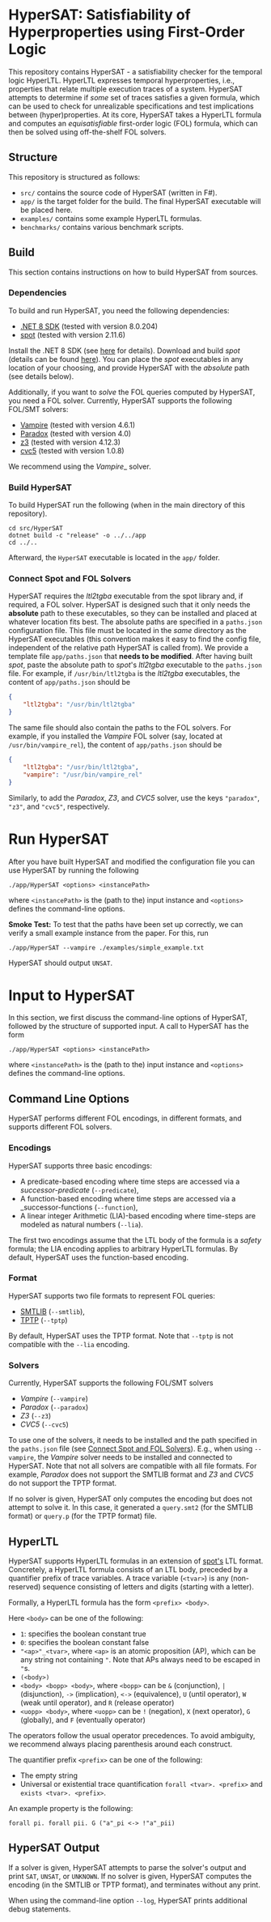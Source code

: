 # HyperSAT: Satisfiability of Hyperproperties using First-Order Logic

This repository contains HyperSAT - a satisfiability checker for the temporal logic HyperLTL.
HyperLTL expresses temporal hyperproperties, i.e., properties that relate multiple execution traces of a system. 
HyperSAT attempts to determine if _some_ set of traces satisfies a given formula, which can be used to check for unrealizable specifications and test implications between (hyper)properties. 
At its core, HyperSAT takes a HyperLTL formula and computes an _equisatisfiable_ first-order logic (FOL) formula, which can then be solved using off-the-shelf FOL solvers. 

## Structure 

This repository is structured as follows:

- `src/` contains the source code of HyperSAT (written in F#). 
- `app/` is the target folder for the build. The final HyperSAT executable will be placed here.
- `examples/` contains some example HyperLTL formulas.
- `benchmarks/` contains various benchmark scripts.

## Build

This section contains instructions on how to build HyperSAT from sources. 

### Dependencies

To build and run HyperSAT, you need the following dependencies:

- [.NET 8 SDK](https://dotnet.microsoft.com/en-us/download) (tested with version 8.0.204)
- [spot](https://spot.lrde.epita.fr/) (tested with version 2.11.6)

Install the .NET 8 SDK (see [here](https://dotnet.microsoft.com/en-us/download) for details).
Download and build _spot_ (details can be found [here](https://spot.lrde.epita.fr/)). 
You can place the _spot_ executables in any location of your choosing, and provide HyperSAT with the _absolute_ path (see details below).

Additionally, if you want to _solve_ the FOL queries computed by HyperSAT, you need a FOL solver. 
Currently, HyperSAT supports the following FOL/SMT solvers:

- [Vampire](https://vprover.github.io/) (tested with version 4.6.1)
- [Paradox](https://github.com/nick8325/equinox) (tested with version 4.0)
- [z3](https://github.com/Z3Prover/z3) (tested with version 4.12.3)
- [cvc5](https://cvc5.github.io/) (tested with version 1.0.8)

We recommend using the _Vampire__ solver. 


### Build HyperSAT

To build HyperSAT run the following (when in the main directory of this repository).

```shell
cd src/HyperSAT
dotnet build -c "release" -o ../../app
cd ../..
```

Afterward, the `HyperSAT` executable is located in the `app/` folder.

### Connect Spot and FOL Solvers

HyperSAT requires the _ltl2tgba_ executable from the spot library and, if required, a FOL solver. 
HyperSAT is designed such that it only needs the **absolute** path to these executables, so they can be installed and placed at whatever location fits best.
The absolute paths are specified in a `paths.json` configuration file. 
This file must be located in the *same* directory as the HyperSAT executables (this convention makes it easy to find the config file, independent of the relative path HyperSAT is called from). 
We provide a template file `app/paths.json` that **needs to be modified**. 
After having built _spot_, paste the absolute path to _spot_'s _ltl2tgba_ executable to the `paths.json` file. 
For example, if `/usr/bin/ltl2tgba` is the _ltl2tgba_ executables, the content of `app/paths.json` should be

```json
{
    "ltl2tgba": "/usr/bin/ltl2tgba"
}
```

The same file should also contain the paths to the FOL solvers. 
For example, if you installed the _Vampire_ FOL solver (say, located at `/usr/bin/vampire_rel`), the content of `app/paths.json` should be

```json
{
    "ltl2tgba": "/usr/bin/ltl2tgba",
    "vampire": "/usr/bin/vampire_rel"
}
```

Similarly, to add the _Paradox_, _Z3_, and _CVC5_ solver, use the keys `"paradox"`, `"z3"`, and `"cvc5"`, respectively. 


# Run HyperSAT

After you have built HyperSAT and modified the configuration file you can use HyperSAT by running the following
 
```shell
./app/HyperSAT <options> <instancePath>
```

where `<instancePath>` is the (path to the) input instance and `<options>` defines the command-line options. 

**Smoke Test:**
To test that the paths have been set up correctly, we can verify a small example instance from the paper. 
For this, run

```shell
./app/HyperSAT --vampire ./examples/simple_example.txt
```

HyperSAT should output `UNSAT`.


# Input to HyperSAT

In this section, we first discuss the command-line options of HyperSAT, followed by the structure of supported input. 
A call to HyperSAT has the form

```shell
./app/HyperSAT <options> <instancePath>
```

where `<instancePath>` is the (path to the) input instance and `<options>` defines the command-line options. 

## Command Line Options 

HyperSAT performs different FOL encodings, in different formats, and supports different FOL solvers. 

### Encodings

HyperSAT supports three basic encodings: 

- A predicate-based encoding where time steps are accessed via a _successor-predicate_ (`--predicate`), 
- A function-based encoding where time steps are accessed via a _successor-functions (`--function`), 
- A linear integer Arithmetic (LIA)-based encoding where time-steps are modeled as natural numbers (`--lia`). 

The first two encodings assume that the LTL body of the formula is a _safety_ formula; the LIA encoding applies to arbitrary HyperLTL formulas. 
By default, HyperSAT uses the function-based encoding. 

### Format

HyperSAT supports two file formats to represent FOL queries:

- [SMTLIB](https://smt-lib.org/) (`--smtlib`),
- [TPTP](https://www.tptp.org/) (`--tptp`)

By default, HyperSAT uses the TPTP format.
Note that `--tptp` is not compatible with the `--lia` encoding. 

### Solvers

Currently, HyperSAT supports the following FOL/SMT solvers

- _Vampire_ (`--vampire`)
- _Paradox_ (`--paradox`)
- _Z3_ (`--z3`)
- _CVC5_ (`--cvc5`)

To use one of the solvers, it needs to be installed and the path specified in the `paths.json` file (see [Connect Spot and FOL Solvers](#connect-spot-and-fol-solvers)).
E.g., when using `--vampire`, the _Vampire_ solver needs to be installed and connected to HyperSAT.
Note that not all solvers are compatible with all file formats.
For example, _Paradox_ does not support the SMTLIB format and _Z3_ and _CVC5_ do not support the TPTP format. 

If no solver is given, HyperSAT only computes the encoding but does not attempt to solve it. 
In this case, it generated a `query.smt2` (for the SMTLIB format) or `query.p` (for the TPTP format) file. 


## HyperLTL

HyperSAT supports HyperLTL formulas in an extension of [spot's](https://spot.lrde.epita.fr/) LTL format.
Concretely, a HyperLTL formula consists of an LTL body, preceded by a quantifier prefix of trace variables.
A trace variable (`<tvar>`) is any (non-reserved) sequence consisting of letters and digits (starting with a letter).

Formally, a HyperLTL formula has the form `<prefix> <body>`.

Here `<body>` can be one of the following:
- `1`: specifies the boolean constant true
- `0`: specifies the boolean constant false
- `"<ap>"_<tvar>`, where `<ap>` is an atomic proposition (AP), which can be any string not containing `"`. Note that APs always need to be escaped in `"`s.
- `(<body>)`
- `<body> <bopp> <body>`, where `<bopp>` can be `&` (conjunction), `|` (disjunction), `->` (implication), `<->` (equivalence), `U` (until operator), `W` (weak until operator), and `R` (release operator)
- `<uopp> <body>`, where `<uopp>` can be `!` (negation), `X` (next operator), `G` (globally), and `F` (eventually operator)

The operators follow the usual operator precedences. 
To avoid ambiguity, we recommend always placing parenthesis around each construct. 

The quantifier prefix `<prefix>` can be one of the following:

- The empty string
- Universal or existential trace quantification `forall <tvar>. <prefix>` and `exists <tvar>. <prefix>`. 

An example property is the following: 

```
forall pi. forall pii. G ("a"_pi <-> !"a"_pii)
```


## HyperSAT Output

If a solver is given, HyperSAT attempts to parse the solver's output and print `SAT`, `UNSAT`, or `UNKNOWN`.
If no solver is given, HyperSAT computes the encoding (in the SMTLIB or TPTP format), and terminates without any print. 

When using the command-line option `--log`, HyperSAT prints additional debug statements. 

